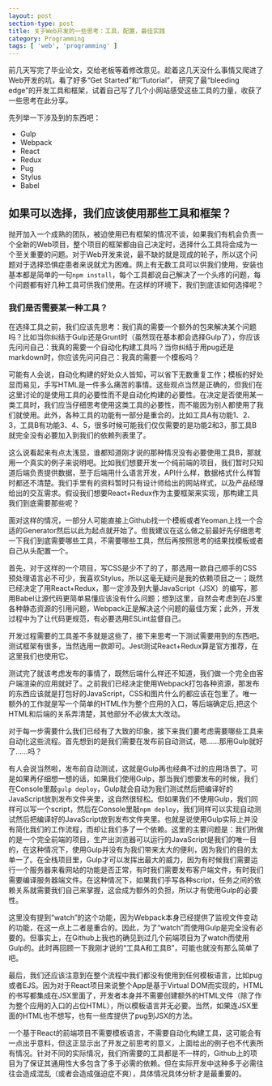 ```yaml
---
layout: post
section-type: post
title: 关于Web开发的一些思考：工具，配置，最佳实践
category: Programming
tags: [ 'web', 'programming' ]
---
```


前几天写完了毕业论文，交给老板等着修改意见。趁着这几天没什么事情又爬进了Web开发的坑，看了好多“Get Started”和“Tutorial”， 研究了最“bleeding edge”的开发工具和框架，试着自己写了几个小网站感受这些工具的力量，收获了一些思考在此分享。

先列举一下涉及到的东西吧：
  - Gulp
  - Webpack
  - React
  - Redux
  - Pug
  - Stylus
  - Babel

## 如果可以选择，我们应该使用那些工具和框架？

抛开加入一个成熟的团队，被迫使用已有框架的情况不谈，如果我们有机会负责一个全新的Web项目，整个项目的框架都由自己决定时，选择什么工具将会成为一个至关重要的问题。对于Web开发来说，最不缺的就是现成的轮子，所以这个问题对于选择恐惧症患者来说就尤为困难。网上有无数工具可以供我们使用，安装也基本都是简单的一句`npm install`，每个工具都说自己解决了一个头疼的问题，每个问题都有好几种工具可供我们使用。在这样的环境下，我们到底该如何选择呢？

### 我们是否需要某一种工具？

在选择工具之前，我们应该先思考：我们真的需要一个额外的包来解决某个问题吗？比如当你纠结于Gulp还是Grunt时（虽然现在基本都会选择Gulp了），你应该先问问自己：我真的需要一个自动化构建工具吗？当你纠结于用pug还是markdown时，你应该先问问自己：我真的需要一个模板吗？

可能有人会说，自动化构建的好处众人皆知，可以省下无数重复工作；模板的好处显而易见，手写HTML是一件多么痛苦的事情。这些观点当然是正确的，但我们在这里讨论的是使用工具的必要性而不是自动化构建的必要性。在决定是否使用某一类工具时，我们应当仔细思考使用这类工具的必要性，而不能因为别人都使用了我们就使用。此外，各种工具的功能有一部分是重合的，比如工具A有功能1、2、3，工具B有功能3、4、5，很多时候可能我们仅仅需要的是功能2和3，那工具B就完全没有必要加入到我们的依赖列表里了。

这么说看起来有点太浅显，谁都知道刚才说的那种情况没有必要使用工具B，那就用一个真实的例子来说明吧。比如我们想要开发一个纯前端的项目，我们暂时只知道后端负责提供数据，至于后端用什么语言开发，API什么样，数据格式什么样暂时都还不清楚。我们手里有的资料暂时只有设计师给出的网站样式，以及产品经理给出的交互需求。假设我们想要React+Redux作为主要框架来实现，那构建工具我们到底需要那些呢？

面对这样的情况，一部分人可能直接上Github找一个模板或者Yeoman上找一个合适的Generator然后以此为起点就开始了。但我建议在这么做之前最好先仔细思考一下我们到底需要哪些工具，不需要哪些工具，然后再按照思考的结果找模板或者自己从头配置一个。

首先，对于这样的一个项目，写CSS是少不了的了，那选用一款自己顺手的CSS预处理语言必不可少，我喜欢Stylus，所以这毫无疑问是我的依赖项目之一；既然已经决定了用React+Redux，那一定涉及到大量JavaScript（JSX）的编写，那用Babel让源代码更简单易懂应该没有什么问题；想到这里，自然会考虑到在JS里各种静态资源的引用问题，Webpack正是解决这个问题的最佳方案；此外，开发过程中为了让代码更规范，有必要选用ESLint监督自己。

开发过程需要的工具差不多就是这些了，接下来思考一下测试需要用到的东西吧。测试框架有很多，当然选用一款即可。Jest测试React+Redux算是官方推荐，在这里我们也使用它。

测试完了就该考虑发布的事情了，既然后端什么样还不知道，我们做一个完全由客户端渲染的应用就好了。之前我们已经决定使用Webpack打包各种资源，那发布的东西应该就是打包好的JavaScript，CSS和图片什么的都应该在包里了。唯一额外的工作就是写一个简单的HTML作为整个应用的入口，等后端确定后,把这个HTML和后端的关系弄清楚，其他部分不必做太大改动。

对于每一步需要什么我们已经有了大致的印象，接下来我们要考虑需要哪些工具来自动化这些流程。首先想到的是我们需要在发布前自动测试，嗯……那用Gulp就好了……吗？

有人会说当然啦，发布前自动测试，这就是Gulp再也经典不过的应用场景了。可是如果再仔细想一想的话，如果我们使用Gulp，那当我们想要发布的时候，我们在Console里敲`gulp deploy`，Gulp就会自动为我们测试然后把编译好的JavaScript放到发布文件夹里，这自然很轻松。但如果我们不使用Gulp，我们同样可以写一个script，然后在Console里敲`npm deploy`，我们同样可以实现自动测试然后把编译好的JavaScript放到发布文件夹里。也就是说使用Gulp实际上并没有简化我们的工作流程，而却让我们多了一个依赖。这里的主要问题是：我们所做的是一个完全前端的项目，生产出浏览器可以运行的JavaScript是我们的唯一目的，在这种情况下，使用Gulp并没有为我们带来太大的便利，因为我们的目的太单一了。在全栈项目里，Gulp才可以发挥出最大的威力，因为有时候我们需要运行一个服务器来看网站的功能是否正常，有时我们需要发布客户端文件，有时我们需要编译服务器端文件。在这种情况下，如果我们手写各种script，任务之间的依赖关系就需要我们自己来掌握，这会成为额外的负担，所以才有使用Gulp的必要性。

这里没有提到“watch”的这个功能，因为Webpack本身已经提供了监视文件变动的功能，在这一点上二者是重合的。因此，为了“watch”而使用Gulp是完全没有必要的。但事实上，在Github上我也的确见到过几个前端项目为了watch而使用Gulp的。此时再回顾一下我刚才说的“工具A和工具B”，可能也就没有那么简单了吧。

最后，我们还应该注意到在整个流程中我们都没有使用到任何模板语言，比如pug或者EJS。因为对于React项目来说整个App是基于Virtual DOM而实现的，HTML的书写都集成在JSX里面了，开发者本身并不需要创建额外的HTML文件（除了作为整个应用的入口的占位HTML），所以模板语言并无必要。当然，如果连JSX里面的HTML也不想写，也有一些库提供了pug到JSX的方法。

一个基于React的前端项目不需要模板语言，不需要自动化构建工具，这可能会有一点出乎意料，但这正显示出了开发之前思考的意义，上面给出的例子也不代表所有情况。针对不同的实际情况，我们所需要的工具都是不一样的，Github上的项目为了保证其通用性大多包含了多于必需的依赖。但在实际开发中这种多于必需往往会造成混乱（或者会造成强迫症不爽），具体情况具体分析才是最重要的。
